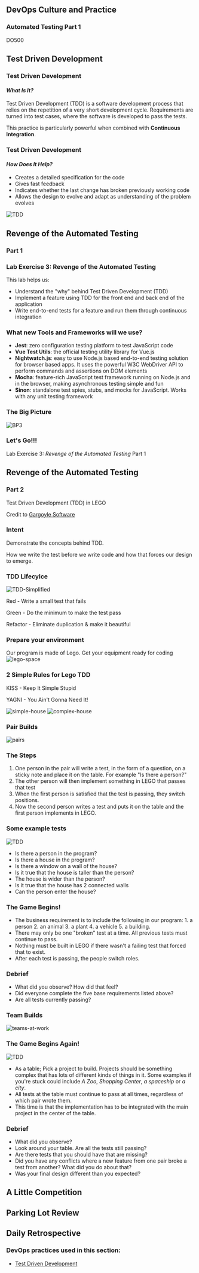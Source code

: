 <!-- .slide: data-background-image="images/RH_NewBrand_Background.png" -->
## DevOps Culture and Practice <!-- {_class="course-title"} -->
### Automated Testing Part 1 <!-- {_class="title-color"} -->
DO500 <!-- {_class="title-color"} -->



<!-- .slide: id="tdd" -->
## Test Driven Development



### Test Driven Development
#### _What Is It?_
Test Driven Development (TDD) is a software development process that relies on
the repetition of a very short development cycle.
Requirements are turned into test cases, where the software is developed to pass
the tests.

This practice is particularly powerful when combined with
**Continuous Integration**.



### Test Driven Development
#### _How Does It Help?_
* Creates a detailed specification for the code
* Gives fast feedback
* Indicates whether the last change has broken previously working code
* Allows the design to evolve and adapt as understanding of the problem evolves



![TDD](images/tdd/TDD_Lifecycle.png)



<!-- .slide: id="revenge-automated-testing" -->
## Revenge of the Automated Testing
### Part 1



### Lab Exercise 3: Revenge of the Automated Testing
This lab helps us:
* Understand the "why" behind Test Driven Development (TDD)
* Implement a feature using TDD for the front end and back end of the application
* Write end-to-end tests for a feature and run them through continuous integration



### What new Tools and Frameworks will we use?
* **Jest**: zero configuration testing platform to test JavaScript code
* **Vue Test Utils**: the official testing utility library for Vue.js
* **Nightwatch.js**: easy to use Node.js based end-to-end testing solution for
browser based apps. It uses the powerful W3C WebDriver API to perform commands
and assertions on DOM elements
* **Mocha**: feature-rich JavaScript test framework running on Node.js and in
the browser, making asynchronous testing simple and fun
* **Sinon**: standalone test spies, stubs, and mocks for JavaScript. Works with
any unit testing framework



### The Big Picture
![BP3](images/tdd/bp-3-revenge-automated-testing.jpg)



### Let's Go!!!
Lab Exercise 3: _Revenge of the Automated Testing_
Part 1



<!-- .slide: id="revenge-automated-testing-part-2" -->
## Revenge of the Automated Testing
### Part 2
Test Driven Development (TDD) in LEGO

Credit to [Gargoyle Software](http://www.gargoylesoftware.com/ex/lego_tdd)



### Intent
Demonstrate the concepts behind TDD.

How we write the test before we write code and how that forces our design to emerge.



### TDD Lifecylce
![TDD-Simplified](https://i0.wp.com/s3.amazonaws.com/production-wordpress-assets/blog/wp-content/uploads/2017/04/11100523/TDD.jpg?zoom=2&fit=400%2C237&ssl=1)

Red - Write a small test that fails <!-- {_class="fragment"  data-fragment-index="1"} -->

Green - Do the minimum to make the test pass <!-- {_class="fragment"  data-fragment-index="2"} -->

Refactor - Eliminate duplication & make it beautiful <!-- {_class="fragment"  data-fragment-index="3"} -->



### Prepare your environment
Our program is made of Lego. Get your equipment ready for coding
![lego-space](https://media.gizmodo.co.uk/wp-content/uploads/2018/09/lego-620x349.jpg)



### 2 Simple Rules for Lego TDD
KISS - Keep It Simple Stupid  <!-- {_class="fragment"  data-fragment-index="1"} -->

YAGNI - You Ain't Gonna Need It!  <!-- {_class="fragment"  data-fragment-index="2"} -->

![simple-house](http://hometimes.co.za/wp-content/uploads/2017/06/Simple-Lego-home.jpg)  <!-- {_class="fragment"  data-fragment-index="1" style="height:250px"} -->
![complex-house](http://www.abc.net.au/news/image/7370406-3x2-940x627.jpg)  <!-- {_class="fragment" style="height:250px"  data-fragment-index="2"} -->



### Pair Builds
![pairs](https://i.ebayimg.com/images/g/pfgAAOSw3NtbJ57f/s-l1600.jpg) <!-- {_class="" style="height:450px"} -->



### The Steps
1. One person in the pair will write a test, in the form of a question, on a sticky note and place it on the table. For example "Is there a person?" <!-- {_class="fragment"  data-fragment-index="1"} -->
2. The other person will then implement something in LEGO that passes that test<!-- {_class="fragment"  data-fragment-index="2"} -->
3. When the first person is satisfied that the test is passing, they switch positions.<!-- {_class="fragment"  data-fragment-index="3"} -->
4. Now the second person writes a test and puts it on the table and the first person implements in LEGO. <!-- {_class="fragment"  data-fragment-index="4"} -->



### Some example tests

![TDD](images/tdd/lego-tdd-1.jpg) <!-- {_class="inline-image"} -->
- Is there a person in the program?
- Is there a house in the program? <!-- {_class="fragment"  data-fragment-index="1"} -->
- Is there a window on a wall of the house?<!-- {_class="fragment"  data-fragment-index="2"} -->
- Is it true that the house is taller than the person? <!-- {_class="fragment"  data-fragment-index="3"} -->
- The house is wider than the person? <!-- {_class="fragment"  data-fragment-index="3"} -->
- Is it true that the house has 2 connected walls <!-- {_class="fragment"  data-fragment-index="4"} -->
- Can the person enter the house? <!-- {_class="fragment"  data-fragment-index="5"} -->



### The Game Begins!

 - The business requirement is to include the following in our program:
       1. a person
       2. an animal
       3. a plant
       4. a vehicle
       5. a building.
 - There may only be one "broken" test at a time. All previous tests must continue to pass.  <!-- {_class="fragment"  data-fragment-index="1"} -->
 - Nothing must be built in LEGO if there wasn't a failing test that forced that to exist. <!-- {_class="fragment"  data-fragment-index="2"} -->
 - After each test is passing, the people switch roles. <!-- {_class="fragment"  data-fragment-index="4"} -->



### Debrief
<!-- speaker info
Sometimes people will build something new that breaks an existing test and they either won't have noticed or won't have cared. If this is the case then discuss why tests must always be passing.

Generally not everyone will have done this. They'll be so busy creating interesting requirements that they don't have time to build the five things that the customer actually asked for. Discuss this.

Have each pair demo two or three of their features. Have them read out the test first and then point out how that was implemented in their model. Stress the fact that if there isn't a test for a given feature, we don't care about it.
Many times people will have built cool things that they didn't have tests for. We stress again that in TDD, we don't build anything until the test has forced us to do that.

 -->
 - What did you observe? How did that feel?
 - Did everyone complete the five base requirements listed above?
 - Are all tests currently passing?



### Team Builds
![teams-at-work](https://www.businessdevelopmentcompany.co.nz/wp-content/uploads/2017/07/Being-a-team-member-768x510.jpg)



### The Game Begins Again!

![TDD](images/tdd/lego-tdd-2.png) <!-- {_class="inline-image" style="height:500px"} -->
 - As a table; Pick a project to build. Projects should be something complex that has lots of different kinds of things in it. Some examples if you're stuck could include _A Zoo_, _Shopping Center_, _a spaceship_ or _a city_.
 - All tests at the table must continue to pass at all times, regardless of which pair wrote them.  <!-- {_class="fragment"  data-fragment-index="1"} -->
 - This time is that the implementation has to be integrated with the main project in the center of the table. <!-- {_class="fragment"  data-fragment-index="2"} -->



### Debrief

<!-- Speaker notes

What did you observe?
A wide open question like this will often bring out observations we didn't anticipate.
Look around your table. Are all the tests still passing? If not, discuss.
Often people will now realize that something is broken and they hadn't noticed. This can lead into a discussion of continuous integration servers.
Are there tests that you should have that are missing?
Once a team built a zoo and then didn't complete the fencing around the lion enclosure. Perhaps they'd needed a test to ensure the lions couldn't get out to eat all the other animals.
Did you have any conflicts where a new feature from one pair broke a test from another? What did you do about that?
Was your final design different than you expected? Discuss.
 -->
 - What did you observe?
 - Look around your table. Are all the tests still passing?
 - Are there tests that you should have that are missing?
 - Did you have any conflicts where a new feature from one pair broke a test from another? What did you do about that?
 - Was your final design different than you expected?



## A Little Competition



## Parking Lot Review



## Daily Retrospective



<!-- .slide: data-background-image="images/chef-background.png", class="white-style" -->
### DevOps practices used in this section:
- [Test Driven Development](https://openpracticelibrary.com/practice/test-driven-development/)
